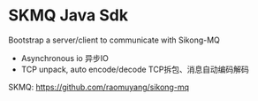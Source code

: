 # SKMQ Java Sdk

Bootstrap a server/client to communicate with Sikong-MQ

* Asynchronous io    异步IO
* TCP unpack, auto encode/decode TCP拆包、消息自动编码解码

SKMQ: https://github.com/raomuyang/sikong-mq